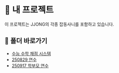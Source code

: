 # 🚀 내 프로젝트

이 프로젝트는 JJONG의 각종 잡동사니를 포함하고 있습니다.

## 📁 폴더 바로가기

- [수능 수학 채점 시스템](./CSAT_Math_Scoring_System/)
- [250829 연수](./gemini_0829/)
- [250917 학부모 연수](./250917_ParentsWorkShop/)
